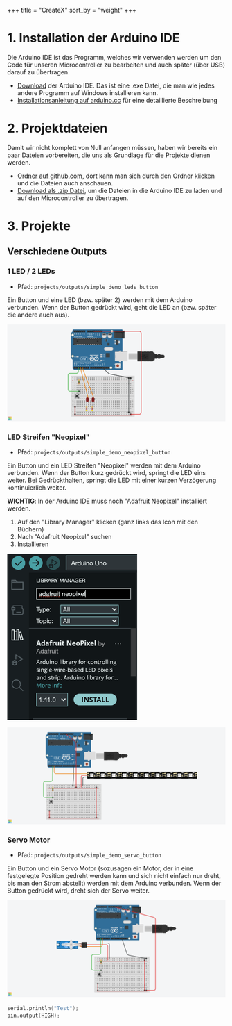 +++
title = "CreateX"
sort_by = "weight"
+++

# 1. Installation der Arduino IDE
Die Arduino IDE ist das Programm, welches wir verwenden werden um den Code für unseren Microcontroller zu bearbeiten und auch später (über USB) darauf zu übertragen.

- [Download](https://downloads.arduino.cc/arduino-ide/arduino-ide_2.1.0_Windows_64bit.exe) der Arduino IDE. Das ist eine .exe Datei, die man wie jedes andere Programm auf Windows installieren kann.
- [Installationsanleitung auf arduino.cc](https://docs.arduino.cc/software/ide-v2/tutorials/getting-started/ide-v2-downloading-and-installing) für eine detaillierte Beschreibung


# 2. Projektdateien
Damit wir nicht komplett von Null anfangen müssen, haben wir bereits ein paar Dateien vorbereiten, die uns als Grundlage für die Projekte dienen werden.
- [Ordner auf github.com](https://github.com/CreateX-org/workshop), dort kann man sich durch den Ordner klicken und die Dateien auch anschauen.
- [Download als .zip Datei](https://github.com/CreateX-org/workshop/archive/refs/heads/main.zip), um die Dateien in die Arduino IDE zu laden und auf den Microcontroller zu übertragen.

# 3. Projekte
## Verschiedene Outputs
### 1 LED / 2 LEDs
- Pfad: `projects/outputs/simple_demo_leds_button`

Ein Button und eine LED (bzw. später 2) werden mit dem Arduino verbunden.
Wenn der Button gedrückt wird, geht die LED an (bzw. später die andere auch aus).

![](/images/Button_and_2_LEDs.png)

### LED Streifen "Neopixel"
- Pfad: `projects/outputs/simple_demo_neopixel_button`

Ein Button und ein LED Streifen "Neopixel" werden mit dem Arduino verbunden.
Wenn der Button kurz gedrückt wird, springt die LED eins weiter.
Bei Gedrückthalten, springt die LED mit einer kurzen Verzögerung kontinuierlich weiter.

**WICHTIG**:
In der Arduino IDE muss noch "Adafruit Neopixel" installiert werden.

1. Auf den "Library Manager" klicken (ganz links das Icon mit den Büchern)
2. Nach "Adafruit Neopixel" suchen
3. Installieren

<img src="/images/Arduino_install_neopixel.png" width = 300px/>

![](/images/Button_and_Neopixel.png)

### Servo Motor
- Pfad: `projects/outputs/simple_demo_servo_button`

Ein Button und ein Servo Motor (sozusagen ein Motor, der in eine festgelegte Position gedreht werden kann und sich nicht einfach nur dreht, bis man den Strom abstellt) werden mit dem Arduino verbunden.
Wenn der Button gedrückt wird, dreht sich der Servo weiter.


![](/images/Button_and_Servo.png)


```c
serial.println("Test");
pin.output(HIGH);
```